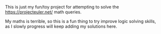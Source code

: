 This is just my fun/toy project for attempting to solve the https://projecteuler.net/ math queries.

My maths is terrible, so this is a fun thing to try improve logic solving skills, as I slowly progress will keep adding my solutions here.
